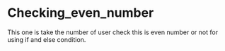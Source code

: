 # Checking_even_number
This one is take the number of user 
check this is even number or not for using if and else condition.
